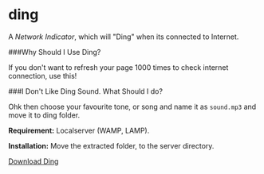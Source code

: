 ding
====

A *Network Indicator*, which will "Ding" when its connected to Internet.


###Why Should I Use Ding?

If you don't want to refresh your page 1000 times to check internet connection, use this!

###I Don't Like Ding Sound. What Should I do?

Ohk then choose your favourite tone, or song and name it as `sound.mp3` and move it to ding folder. 


**Requirement:** Localserver (WAMP, LAMP).

**Installation:** Move the extracted folder, to the server directory.


[Download Ding](https://github.com/xerotronx/ding/archive/master.zip)